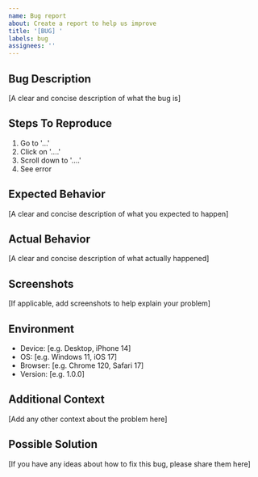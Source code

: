 ```yaml
---
name: Bug report
about: Create a report to help us improve
title: '[BUG] '
labels: bug
assignees: ''
---
```


## Bug Description

[A clear and concise description of what the bug is]

## Steps To Reproduce

1. Go to '...'
2. Click on '....'
3. Scroll down to '....'
4. See error

## Expected Behavior

[A clear and concise description of what you expected to happen]

## Actual Behavior

[A clear and concise description of what actually happened]

## Screenshots

[If applicable, add screenshots to help explain your problem]

## Environment

- Device: [e.g. Desktop, iPhone 14]
- OS: [e.g. Windows 11, iOS 17]
- Browser: [e.g. Chrome 120, Safari 17]
- Version: [e.g. 1.0.0]

## Additional Context

[Add any other context about the problem here]

## Possible Solution

[If you have any ideas about how to fix this bug, please share them here] 